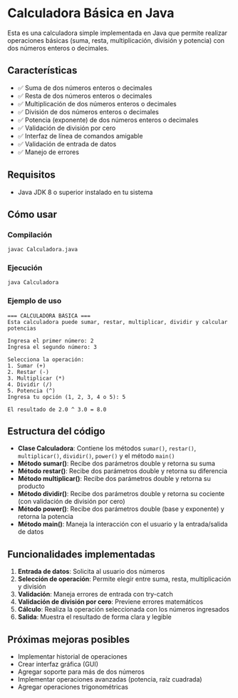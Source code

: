 # Calculadora Básica en Java

Esta es una calculadora simple implementada en Java que permite realizar operaciones básicas (suma, resta, multiplicación, división y potencia) con dos números enteros o decimales.

## Características

- ✅ Suma de dos números enteros o decimales
- ✅ Resta de dos números enteros o decimales
- ✅ Multiplicación de dos números enteros o decimales
- ✅ División de dos números enteros o decimales
- ✅ Potencia (exponente) de dos números enteros o decimales
- ✅ Validación de división por cero
- ✅ Interfaz de línea de comandos amigable
- ✅ Validación de entrada de datos
- ✅ Manejo de errores

## Requisitos

- Java JDK 8 o superior instalado en tu sistema

## Cómo usar

### Compilación
```bash
javac Calculadora.java
```

### Ejecución
```bash
java Calculadora
```

### Ejemplo de uso
```
=== CALCULADORA BÁSICA ===
Esta calculadora puede sumar, restar, multiplicar, dividir y calcular potencias

Ingresa el primer número: 2
Ingresa el segundo número: 3

Selecciona la operación:
1. Sumar (+)
2. Restar (-)
3. Multiplicar (*)
4. Dividir (/)
5. Potencia (^)
Ingresa tu opción (1, 2, 3, 4 o 5): 5

El resultado de 2.0 ^ 3.0 = 8.0
```

## Estructura del código

- **Clase Calculadora**: Contiene los métodos `sumar()`, `restar()`, `multiplicar()`, `dividir()`, `power()` y el método `main()`
- **Método sumar()**: Recibe dos parámetros double y retorna su suma
- **Método restar()**: Recibe dos parámetros double y retorna su diferencia
- **Método multiplicar()**: Recibe dos parámetros double y retorna su producto
- **Método dividir()**: Recibe dos parámetros double y retorna su cociente (con validación de división por cero)
- **Método power()**: Recibe dos parámetros double (base y exponente) y retorna la potencia
- **Método main()**: Maneja la interacción con el usuario y la entrada/salida de datos

## Funcionalidades implementadas

1. **Entrada de datos**: Solicita al usuario dos números
2. **Selección de operación**: Permite elegir entre suma, resta, multiplicación y división
3. **Validación**: Maneja errores de entrada con try-catch
4. **Validación de división por cero**: Previene errores matemáticos
5. **Cálculo**: Realiza la operación seleccionada con los números ingresados
6. **Salida**: Muestra el resultado de forma clara y legible

## Próximas mejoras posibles

- Implementar historial de operaciones
- Crear interfaz gráfica (GUI)
- Agregar soporte para más de dos números
- Implementar operaciones avanzadas (potencia, raíz cuadrada)
- Agregar operaciones trigonométricas
